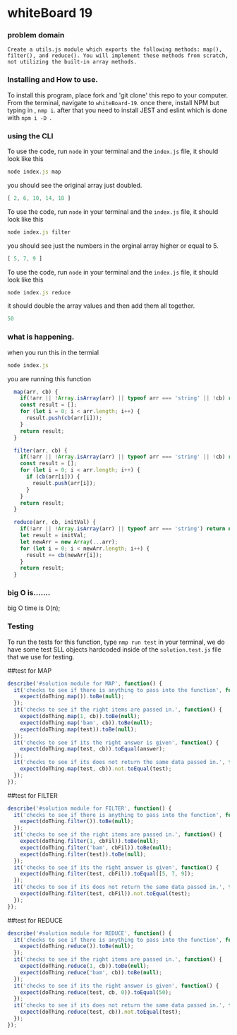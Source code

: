 
# whiteBoard 19

### problem domain

`Create a utils.js module which exports the following methods: map(), filter(), and reduce(). You will implement these methods from scratch, not utilizing the built-in array methods.`

### Installing and How to use.

To install this program, place fork and 'git clone' this repo to your computer. From the terminal, navigate to  `whiteBoard-19`. once there, install NPM but typing in , `nmp i`. after that you need to install JEST and eslint which is done with `npm i -D `. 


### using the CLI 

To use the code, run `node` in your terminal and the `index.js` file, it should look like this
```javascript
node index.js map
```
you should see the original array just doubled.

```javascript
[ 2, 6, 10, 14, 18 ]
```

To use the code, run `node` in your terminal and the `index.js` file, it should look like this
```javascript
node index.js filter
```
you should see just the numbers in the orginal array higher or equal to 5.

```javascript
[ 5, 7, 9 ]
```

To use the code, run `node` in your terminal and the `index.js` file, it should look like this
```javascript
node index.js reduce
```
it should double the array values and then add them all together.

```javascript
50
```



### what is happening.
when you run this in the termial
```javascript
node index.js 
```

you are running this function 

```javascript
  map(arr, cb) {
    if(!arr || !Array.isArray(arr) || typeof arr === 'string' || !cb) return null;
    const result = [];
    for (let i = 0; i < arr.length; i++) {      
      result.push(cb(arr[i]));
    }
    return result;
  }

  filter(arr, cb) {
    if(!arr || !Array.isArray(arr) || typeof arr === 'string' || !cb) return null;
    const result = [];
    for (let i = 0; i < arr.length; i++) {
      if (cb(arr[i])) {
        result.push(arr[i]);
      }
    }
    return result;
  }

  reduce(arr, cb, initVal) {
    if(!arr || !Array.isArray(arr) || typeof arr === 'string') return null;
    let result = initVal;
    let newArr = new Array(...arr);
    for (let i = 0; i < newArr.length; i++) {
      result += cb(newArr[i]);
    }
    return result;
  }
```

### big O is.......
big O time is O(n);

### Testing

To run the tests for this function, type `nmp run test` in your terminal,
we do have some test SLL objects hardcoded inside of the `solution.test.js` file that we use for testing.

##test for MAP
```javascript
describe('#solution module for MAP', function() {
  it('checks to see if there is anything to pass into the function', function() {
    expect(doThing.map()).toBe(null);
  });
  it('checks to see if the right items are passed in.', function() {
    expect(doThing.map(1, cb)).toBe(null);
    expect(doThing.map('bam', cb)).toBe(null);
    expect(doThing.map(test)).toBe(null);
  });
  it('checks to see if its the right answer is given', function() {
    expect(doThing.map(test, cb)).toEqual(answer);
  });
  it('checks to see if its does not return the same data passed in.', function() {
    expect(doThing.map(test, cb)).not.toEqual(test);
  });
});
```

##test for FILTER
```javascript
describe('#solution module for FILTER', function() {
  it('checks to see if there is anything to pass into the function', function() {
    expect(doThing.filter()).toBe(null);
  });
  it('checks to see if the right items are passed in.', function() {
    expect(doThing.filter(1, cbFil)).toBe(null);
    expect(doThing.filter('bam', cbFil)).toBe(null);
    expect(doThing.filter(test)).toBe(null);
  });
  it('checks to see if its the right answer is given', function() {
    expect(doThing.filter(test, cbFil)).toEqual([5, 7, 9]);
  });
  it('checks to see if its does not return the same data passed in.', function() {
    expect(doThing.filter(test, cbFil)).not.toEqual(test);
  });
});
```

##test for REDUCE
```javascript
describe('#solution module for REDUCE', function() {
  it('checks to see if there is anything to pass into the function', function() {
    expect(doThing.reduce()).toBe(null);
  });
  it('checks to see if the right items are passed in.', function() {
    expect(doThing.reduce(1, cb)).toBe(null);
    expect(doThing.reduce('bam', cb)).toBe(null);
  });
  it('checks to see if its the right answer is given', function() {
    expect(doThing.reduce(test, cb, 0)).toEqual(50);
  });
  it('checks to see if its does not return the same data passed in.', function() {
    expect(doThing.reduce(test, cb)).not.toEqual(test);
  });
});
```